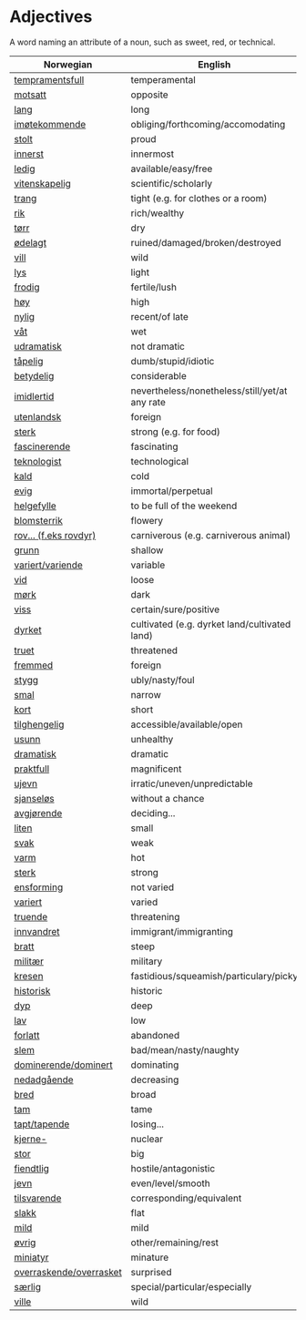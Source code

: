 # Adjectives

A word naming an attribute of a noun, such as sweet, red, or technical.

| Norwegian | English |
| --- | --- |
| [tempramentsfull](https://www.ordnett.no/search?language=no&phrase=tempramentsfull) | temperamental |
| [motsatt](https://www.ordnett.no/search?language=no&phrase=motsatt) | opposite |
| [lang](https://www.ordnett.no/search?language=no&phrase=lang) | long |
| [imøtekommende](https://www.ordnett.no/search?language=no&phrase=imøtekommende) | obliging/forthcoming/accomodating |
| [stolt](https://www.ordnett.no/search?language=no&phrase=stolt) | proud |
| [innerst](https://www.ordnett.no/search?language=no&phrase=innerst) | innermost |
| [ledig](https://www.ordnett.no/search?language=no&phrase=ledig) | available/easy/free |
| [vitenskapelig](https://www.ordnett.no/search?language=no&phrase=vitenskapelig) | scientific/scholarly |
| [trang](https://www.ordnett.no/search?language=no&phrase=trang) | tight (e.g. for clothes or a room) |
| [rik](https://www.ordnett.no/search?language=no&phrase=rik) | rich/wealthy |
| [tørr](https://www.ordnett.no/search?language=no&phrase=tørr) | dry |
| [ødelagt](https://www.ordnett.no/search?language=no&phrase=ødelagt) | ruined/damaged/broken/destroyed |
| [vill](https://www.ordnett.no/search?language=no&phrase=vill) | wild |
| [lys](https://www.ordnett.no/search?language=no&phrase=lys) | light |
| [frodig](https://www.ordnett.no/search?language=no&phrase=frodig) | fertile/lush |
| [høy](https://www.ordnett.no/search?language=no&phrase=høy) | high |
| [nylig](https://www.ordnett.no/search?language=no&phrase=nylig) | recent/of late |
| [våt](https://www.ordnett.no/search?language=no&phrase=våt) | wet |
| [udramatisk](https://www.ordnett.no/search?language=no&phrase=udramatisk) | not dramatic |
| [tåpelig](https://www.ordnett.no/search?language=no&phrase=tåpelig) | dumb/stupid/idiotic |
| [betydelig](https://www.ordnett.no/search?language=no&phrase=betydelig) | considerable |
| [imidlertid](https://www.ordnett.no/search?language=no&phrase=imidlertid) | nevertheless/nonetheless/still/yet/at any rate |
| [utenlandsk](https://www.ordnett.no/search?language=no&phrase=utenlandsk) | foreign |
| [sterk](https://www.ordnett.no/search?language=no&phrase=sterk) | strong (e.g. for food) |
| [fascinerende](https://www.ordnett.no/search?language=no&phrase=fascinerende) | fascinating |
| [teknologist](https://www.ordnett.no/search?language=no&phrase=teknologist) | technological |
| [kald](https://www.ordnett.no/search?language=no&phrase=kald) | cold |
| [evig](https://www.ordnett.no/search?language=no&phrase=evig) | immortal/perpetual |
| [helgefylle](https://www.ordnett.no/search?language=no&phrase=helgefylle) | to be full of the weekend |
| [blomsterrik](https://www.ordnett.no/search?language=no&phrase=blomsterrik) | flowery |
| [rov... (f.eks rovdyr)](https://www.ordnett.no/search?language=no&phrase=rov...%20(f.eks%20rovdyr)) | carniverous (e.g. carniverous animal) |
| [grunn](https://www.ordnett.no/search?language=no&phrase=grunn) | shallow |
| [variert/variende](https://www.ordnett.no/search?language=no&phrase=variert/variende) | variable |
| [vid](https://www.ordnett.no/search?language=no&phrase=vid) | loose |
| [mørk](https://www.ordnett.no/search?language=no&phrase=mørk) | dark |
| [viss](https://www.ordnett.no/search?language=no&phrase=viss) | certain/sure/positive |
| [dyrket](https://www.ordnett.no/search?language=no&phrase=dyrket) | cultivated (e.g. dyrket land/cultivated land) |
| [truet](https://www.ordnett.no/search?language=no&phrase=truet) | threatened |
| [fremmed](https://www.ordnett.no/search?language=no&phrase=fremmed) | foreign |
| [stygg](https://www.ordnett.no/search?language=no&phrase=stygg) | ubly/nasty/foul |
| [smal](https://www.ordnett.no/search?language=no&phrase=smal) | narrow |
| [kort](https://www.ordnett.no/search?language=no&phrase=kort) | short |
| [tilghengelig](https://www.ordnett.no/search?language=no&phrase=tilghengelig) | accessible/available/open |
| [usunn](https://www.ordnett.no/search?language=no&phrase=usunn) | unhealthy |
| [dramatisk](https://www.ordnett.no/search?language=no&phrase=dramatisk) | dramatic |
| [praktfull](https://www.ordnett.no/search?language=no&phrase=praktfull) | magnificent |
| [ujevn](https://www.ordnett.no/search?language=no&phrase=ujevn) | irratic/uneven/unpredictable |
| [sjanseløs](https://www.ordnett.no/search?language=no&phrase=sjanseløs) | without a chance |
| [avgjørende](https://www.ordnett.no/search?language=no&phrase=avgjørende) | deciding... |
| [liten](https://www.ordnett.no/search?language=no&phrase=liten) | small |
| [svak](https://www.ordnett.no/search?language=no&phrase=svak) | weak |
| [varm](https://www.ordnett.no/search?language=no&phrase=varm) | hot |
| [sterk](https://www.ordnett.no/search?language=no&phrase=sterk) | strong |
| [ensforming](https://www.ordnett.no/search?language=no&phrase=ensforming) | not varied |
| [variert](https://www.ordnett.no/search?language=no&phrase=variert) | varied |
| [truende](https://www.ordnett.no/search?language=no&phrase=truende) | threatening |
| [innvandret](https://www.ordnett.no/search?language=no&phrase=innvandret) | immigrant/immigranting |
| [bratt](https://www.ordnett.no/search?language=no&phrase=bratt) | steep |
| [militær](https://www.ordnett.no/search?language=no&phrase=militær) | military |
| [kresen](https://www.ordnett.no/search?language=no&phrase=kresen) | fastidious/squeamish/particulary/picky |
| [historisk](https://www.ordnett.no/search?language=no&phrase=historisk) | historic |
| [dyp](https://www.ordnett.no/search?language=no&phrase=dyp) | deep |
| [lav](https://www.ordnett.no/search?language=no&phrase=lav) | low |
| [forlatt](https://www.ordnett.no/search?language=no&phrase=forlatt) | abandoned |
| [slem](https://www.ordnett.no/search?language=no&phrase=slem) | bad/mean/nasty/naughty |
| [dominerende/dominert](https://www.ordnett.no/search?language=no&phrase=dominerende/dominert) | dominating |
| [nedadgående](https://www.ordnett.no/search?language=no&phrase=nedadgående) | decreasing |
| [bred](https://www.ordnett.no/search?language=no&phrase=bred) | broad |
| [tam](https://www.ordnett.no/search?language=no&phrase=tam) | tame |
| [tapt/tapende](https://www.ordnett.no/search?language=no&phrase=tapt/tapende) | losing... |
| [kjerne-](https://www.ordnett.no/search?language=no&phrase=kjerne-) | nuclear |
| [stor](https://www.ordnett.no/search?language=no&phrase=stor) | big |
| [fiendtlig](https://www.ordnett.no/search?language=no&phrase=fiendtlig) | hostile/antagonistic |
| [jevn](https://www.ordnett.no/search?language=no&phrase=jevn) | even/level/smooth |
| [tilsvarende](https://www.ordnett.no/search?language=no&phrase=tilsvarende) | corresponding/equivalent |
| [slakk](https://www.ordnett.no/search?language=no&phrase=slakk) | flat |
| [mild](https://www.ordnett.no/search?language=no&phrase=mild) | mild |
| [øvrig](https://www.ordnett.no/search?language=no&phrase=øvrig) | other/remaining/rest |
| [miniatyr](https://www.ordnett.no/search?language=no&phrase=miniatyr) | minature |
| [overraskende/overrasket](https://www.ordnett.no/search?language=no&phrase=overraskende/overrasket) | surprised |
| [særlig](https://www.ordnett.no/search?language=no&phrase=særlig) | special/particular/especially |
| [ville](https://www.ordnett.no/search?language=no&phrase=ville) | wild |

